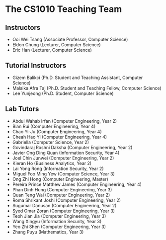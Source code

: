 # The CS1010 Teaching Team

## Instructors

-   Ooi Wei Tsang (Associate Professor, Computer Science)
-   Eldon Chung (Lecturer, Computer Science)
-   Eric Han (Lecturer, Computer Science)

## Tutorial Instructors

-   Gizem Balikci (Ph.D. Student and Teaching Assistant, Computer Science)
-   Malaika Afra Taj (Ph.D. Student and Teaching Fellow, Computer Science)
-   Lee Yunjeong (Ph.D. Student, Computer Science)

## Lab Tutors

-   Abdul Wahab Irfan (Computer Engineering, Year 2)
-   Bian Rui (Computer Engineering, Year 4)
-   Chao Yi-Ju (Computer Engineering, Year 4)
-   Cheah Hao Yi (Computer Engineering, Year 4)
-   Gabriella (Computer Science, Year 2)
-   Govindaraj Roshni Daksha (Computer Engineering, Year 2)
-   Javier Ong Ding Quan (Information Security, Year 4)
-   Joel Chin Junwei (Computer Engineering, Year 2)
-   Kieran Ho (Business Analytics, Year 2)
-   Lai Yong Rong (Information Security, Year 2)
-   Miguel Foo Ming Yew (Computer Science, Year 3)
-   Ong Zhi Hong (Computer Engineering, Master)
-   Pereira Prince Matthew James (Computer Engineering, Year 4)
-   Phan Dinh Hung (Computer Engineering, Year 3)
-   Quan Teng Wai (Computer Engineering, Year 2)
-   Roma Shrikant Joshi (Computer Engineering, Year 2)
-   Sugumar Danusan (Computer Engineering, Year 2)
-   Syed Omar Zoran (Computer Engineering, Year 3)
-   Teoh Jian Jia (Computer Engineering, Year 3)
-   Wang Xingyu (Information Security, Year 3)
-   Yeo Zhi Shen (Computer Engineering, Year 3)
-   Zhang Puyu (Mathematics, Year 3)
